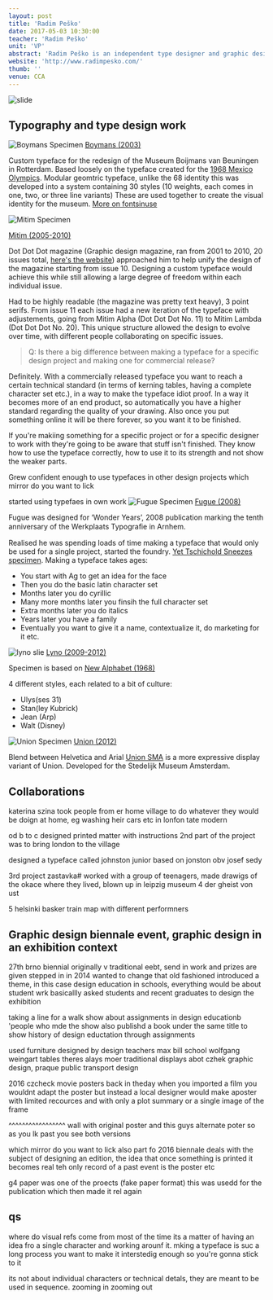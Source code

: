 ```yaml
---
layout: post
title: 'Radim Peško'
date: 2017-05-03 10:30:00
teacher: 'Radim Peško'
unit: 'VP'
abstract: 'Radim Peško is an independent type designer and graphic designer based in London.'
website: 'http://www.radimpesko.com/'
thumb: ''
venue: CCA
---
```


![slide](/assets/notes/radim-pesko-slide.jpg)

## Typography and type design work

![Boymans Specimen](/assets/notes/radim-pesko-boymans.png)
[Boymans (2003)](http://www.radimpesko.com/fonts/boymans)

Custom typeface for the redesign of the Museum Boijmans van Beuningen in Rotterdam. Based loosely on the typeface created for the [1968 Mexico Olympics](http://graphicambient.com/2012/07/26/1968-mexico-olympics-mexico/).
Modular geomtric typeface, unlike the 68 identity this was developed into a system containing 30 styles (10 weights, each comes in one, two, or three line variants) These are used together to create the visual identity for the museum. [More on fontsinuse](https://fontsinuse.com/uses/8132/museum-boijmans-van-beuningen)

![Mitim Specimen](/assets/notes/radim-pesko-mitim.png)

[Mitim (2005-2010)](http://www.radimpesko.com/fonts/mitim)

Dot Dot Dot magazine (Graphic design magazine, ran from 2001 to 2010, 20 issues total, [here's the website](http://www.dot-dot-dot.us/)) approached him to help unify the design of the magazine starting from issue 10. Designing a custom typeface would achieve this while still allowing a large degree of freedom within each individual issue.

Had to be highly readable (the magazine was pretty text heavy), 3 point serifs. From issue 11 each issue had a new iteration of the typeface with adjustements, going from Mitim Alpha (Dot Dot Dot No. 11) to Mitim Lambda (Dot Dot Dot No. 20). This unique structure allowed the design to evolve over time, with different people collaborating on specific issues.

> Q: Is there a big difference between making a typeface for a specific design project and making one for commercial release?

Definitely. With a commercially released typeface you want to reach a certain technical standard (in terms of kerning tables, having a complete character set etc.), in a way to make the typeface idiot proof. In a way it becomes more of an end product, so automatically you have a higher standard regarding the quality of your drawing. Also once you put something online it will be there forever, so you want it to be finished.

If you're makiing something for a specific project or for a specific designer to work with they're going to be aware that stuff isn't finished. They know how to use the typeface correctly, how to use it to its strength and not show the weaker parts.

Grew confident enough to use typefaces in other design projects
which mirror do you want to lick

started using typefaes in own work
![Fugue Specimen](/assets/notes/rp-fugue.jpg)
[Fugue (2008)](http://www.radimpesko.com/fonts/fugue)

Fugue was designed for ‘Wonder Years’, 2008 publication marking the tenth anniversary of the Werkplaats Typograﬁe in Arnhem.

Realised he was spending loads of time making a typeface that would only be used for a single project, started the foundry. [Yet Tschichold Sneezes specimen](http://www.radimpesko.com/specimen). Making a typeface takes ages:

- You start with Ag to get an idea for the face
- Then you do the basic latin character set
- Months later you do cyrillic
- Many more months later you finsih the full character set
- Extra months later you do italics
- Years later you have a family
- Eventually you want to give it a name, contextualize it, do marketing for it etc.

![lyno slie](/assets/notes/radim-pesko-lyno.jpg)
[Lyno (2009-2012)](http://www.radimpesko.com/fonts/lyno)

Specimen is based on [New Alphabet (1968)](https://www.moma.org/collection/works/139322?locale=en)

4 different styles, each related to a bit of culture:

- Ulys(ses 31)
- Stan(ley Kubrick)
- Jean (Arp)
- Walt (Disney)

![Union Specimen](/assets/notes/radim-pesko-union.png)
[Union (2012)](http://www.radimpesko.com/fonts/union)

Blend between Helvetica and Arial
[Union SMA](http://www.radimpesko.com/fonts/union-sma) is a more expressive display variant of Union. Developed for the Stedelijk Museum Amsterdam.

## Collaborations

katerina szina
took people from er home village to do whatever they would be doign at home, eg washing heir cars etc in lonfon tate modern

od b to c
designed printed matter with instructions
2nd part of the project was to bring london to the village

designed a typeface called johnston junior
based on jonston obv
josef sedy

3rd project
zastavka#
worked with a group of teenagers, made drawigs of the okace where they lived, blown up in leipzig museum
4
der gheist von ust

5
helsinki basker
train map with different performners

## Graphic design biennale event, graphic design in an exhibition context

27th brno biennial
originally v traditional eebt, send in work and prizes are given
stepped in in 2014 wanted to change that old fashioned
introduced a theme, in this case design education in schools, everything would be about student wrk basicallly
asked students and recent graduates to design the exhibition

taking a line for a walk
show about assignments in design educationb
'people who mde the show also publishd a book under the same title to show history of design eductation through assignments

used furniture designed by design teachers
max bill school
wolfgang weingart tables
theres alays moer traditional displays abot czhek graphic design, praque public transport design

2016 czcheck movie posters
back in theday when you imported a film you wouldnt adapt the poster but instead a local designer would make aposter with limited recources and with only a plot summary or a single image of the frame

^^^^^^^^^^^^^^^^^
wall with original poster and this guys alternate poter so as you lk past you see both versions

which mirror do you want to lick
also part fo 2016 biennale
deals with the subject of designing an edition, the idea that once something is printed it becomes real teh only record of a past event is the poster etc

g4 paper was one of the proects (fake paper format)
this was usedd for the publication which then made it rel again

## qs

where do visual refs come from
most of the time its a matter of having an idea fro a single character and working arounf it. mking a typeface is suc a long process you want to make it interstedig enough so you're gonna stick to it

its not about individual characters or technical detals, they are meant to be used in sequence. zooming in zooming out
